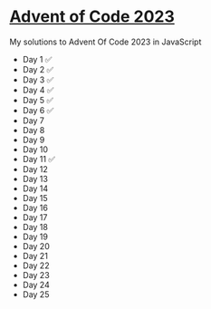 # [Advent of Code 2023](https://adventofcode.com/)

My solutions to Advent Of Code 2023 in JavaScript

- Day 1 ✅
- Day 2 ✅
- Day 3 ✅
- Day 4 ✅
- Day 5 ✅
- Day 6 ✅
- Day 7
- Day 8
- Day 9
- Day 10
- Day 11 ✅
- Day 12
- Day 13
- Day 14
- Day 15
- Day 16
- Day 17
- Day 18
- Day 19
- Day 20
- Day 21
- Day 22
- Day 23
- Day 24
- Day 25
